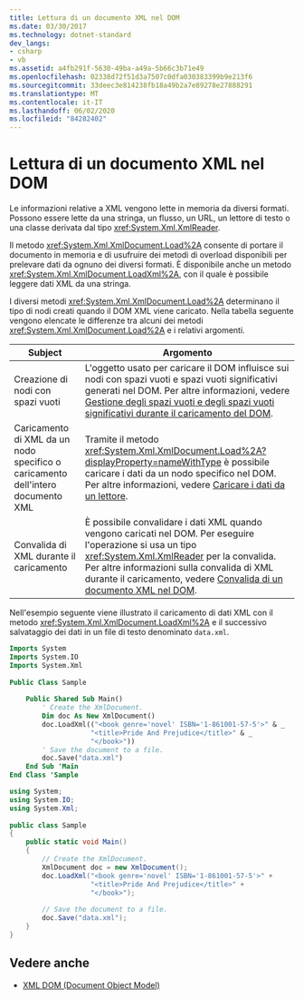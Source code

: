```yaml
---
title: Lettura di un documento XML nel DOM
ms.date: 03/30/2017
ms.technology: dotnet-standard
dev_langs:
- csharp
- vb
ms.assetid: a4fb291f-5630-49ba-a49a-5b66c3b71e49
ms.openlocfilehash: 02338d72f51d3a7507c0dfa030383399b9e213f6
ms.sourcegitcommit: 33deec3e814238fb18a49b2a7e89278e27888291
ms.translationtype: MT
ms.contentlocale: it-IT
ms.lasthandoff: 06/02/2020
ms.locfileid: "84282402"
---
```

# <a name="reading-an-xml-document-into-the-dom"></a>Lettura di un documento XML nel DOM
Le informazioni relative a XML vengono lette in memoria da diversi formati. Possono essere lette da una stringa, un flusso, un URL, un lettore di testo o una classe derivata dal tipo <xref:System.Xml.XmlReader>.  
  
 Il metodo <xref:System.Xml.XmlDocument.Load%2A> consente di portare il documento in memoria e di usufruire dei metodi di overload disponibili per prelevare dati da ognuno dei diversi formati. È disponibile anche un metodo <xref:System.Xml.XmlDocument.LoadXml%2A>, con il quale è possibile leggere dati XML da una stringa.  
  
 I diversi metodi <xref:System.Xml.XmlDocument.Load%2A> determinano il tipo di nodi creati quando il DOM XML viene caricato. Nella tabella seguente vengono elencate le differenze tra alcuni dei metodi <xref:System.Xml.XmlDocument.Load%2A> e i relativi argomenti.  
  
|Subject|Argomento|  
|-------------|-----------|  
|Creazione di nodi con spazi vuoti|L'oggetto usato per caricare il DOM influisce sui nodi con spazi vuoti e spazi vuoti significativi generati nel DOM. Per altre informazioni, vedere [Gestione degli spazi vuoti e degli spazi vuoti significativi durante il caricamento del DOM](white-space-and-significant-white-space-handling-when-loading-the-dom.md).|  
|Caricamento di XML da un nodo specifico o caricamento dell'intero documento XML|Tramite il metodo <xref:System.Xml.XmlDocument.Load%2A?displayProperty=nameWithType> è possibile caricare i dati da un nodo specifico nel DOM. Per altre informazioni, vedere [Caricare i dati da un lettore](load-data-from-a-reader.md).|  
|Convalida di XML durante il caricamento|È possibile convalidare i dati XML quando vengono caricati nel DOM. Per eseguire l'operazione si usa un tipo <xref:System.Xml.XmlReader> per la convalida. Per altre informazioni sulla convalida di XML durante il caricamento, vedere [Convalida di un documento XML nel DOM](validating-an-xml-document-in-the-dom.md).|  
  
 Nell'esempio seguente viene illustrato il caricamento di dati XML con il metodo <xref:System.Xml.XmlDocument.LoadXml%2A> e il successivo salvataggio dei dati in un file di testo denominato `data.xml`.  
  
```vb  
Imports System  
Imports System.IO  
Imports System.Xml  
  
Public Class Sample  
  
    Public Shared Sub Main()  
        ' Create the XmlDocument.  
        Dim doc As New XmlDocument()  
        doc.LoadXml(("<book genre='novel' ISBN='1-861001-57-5'>" & _  
                    "<title>Pride And Prejudice</title>" & _  
                    "</book>"))  
        ' Save the document to a file.  
        doc.Save("data.xml")  
    End Sub 'Main  
End Class 'Sample  
```  
  
```csharp  
using System;  
using System.IO;  
using System.Xml;  
  
public class Sample  
{  
    public static void Main()  
    {  
        // Create the XmlDocument.  
        XmlDocument doc = new XmlDocument();  
        doc.LoadXml("<book genre='novel' ISBN='1-861001-57-5'>" +  
                    "<title>Pride And Prejudice</title>" +  
                    "</book>");  
  
        // Save the document to a file.  
        doc.Save("data.xml");  
    }  
}  
```  
  
## <a name="see-also"></a>Vedere anche

- [XML DOM (Document Object Model)](xml-document-object-model-dom.md)
